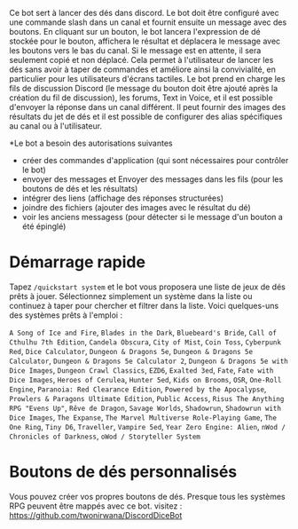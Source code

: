 Ce bot sert à lancer des dés dans discord.
Le bot doit être configuré avec une commande slash dans un canal et fournit ensuite un message avec des boutons.
En cliquant sur un bouton, le bot lancera l'expression de dé stockée pour le bouton, affichera le résultat et déplacera
le message avec les boutons vers le bas du canal.
Si le message est en attente, il sera seulement copié et non déplacé.
Cela permet à l'utilisateur de lancer les dés sans avoir à taper de commandes et améliore ainsi la convivialité, en
particulier pour les utilisateurs d'écrans tactiles.
Le bot prend en charge les fils de discussion Discord (le message du bouton doit être ajouté après la création du fil de
discussion), les forums, Text in Voice, et il est possible d'envoyer la réponse dans un canal différent.
Il peut fournir des images des résultats du jet de dés et il est possible de configurer des alias spécifiques au canal
ou à l'utilisateur.

*Le bot a besoin des autorisations suivantes

* créer des commandes d'application (qui sont nécessaires pour contrôler le bot)
* envoyer des messages et Envoyer des messages dans les fils (pour les boutons de dés et les résultats)
* intégrer des liens (affichage des réponses structurées)
* joindre des fichiers (ajouter des images avec le résultat du dé)
* voir les anciens messagess (pour détecter si le message d'un bouton a été épinglé)

# Démarrage rapide

Tapez `/quickstart system` et le bot vous proposera une liste de jeux de dés prêts à jouer. Sélectionnez simplement un
système dans la liste ou continuez à taper pour chercher et filtrer dans la liste.
Voici quelques-uns des systèmes prêts à l'emploi :

`A Song of Ice and Fire`, `Blades in the Dark`, `Bluebeard's Bride`, `Call of Cthulhu 7th Edition`, `Candela Obscura`, `City of Mist`, `Coin Toss`, `Cyberpunk Red`, `Dice Calculator`, `Dungeon & Dragons 5e`, `Dungeon & Dragons 5e Calculator`, `Dungeon & Dragons 5e Calculator 2`, `Dungeon & Dragons 5e with Dice Images`, `Dungeon Crawl Classics`, `EZD6`, `Exalted 3ed`, `Fate`, `Fate with Dice Images`, `Heroes of Cerulea`, `Hunter 5ed`, `Kids on Brooms`, `OSR`, `One-Roll Engine`, `Paranoia: Red Clearance Edition`, `Powered by the Apocalypse`, `Prowlers & Paragons Ultimate Edition`, `Public Access`, `Risus The Anything RPG "Evens Up"`, `Rêve de Dragon`, `Savage Worlds`, `Shadowrun`, `Shadowrun with Dice Images`, `The Expanse`, `The Marvel Multiverse Role-Playing Game`, `The One Ring`, `Tiny D6`, `Traveller`, `Vampire 5ed`, `Year Zero Engine: Alien`, `nWod / Chronicles of Darkness`, `oWod / Storyteller System`

# Boutons de dés personnalisés

Vous pouvez créer vos propres boutons de dés. Presque tous les systèmes RPG peuvent être mappés avec ce bot.
visitez : https://github.com/twonirwana/DiscordDiceBot